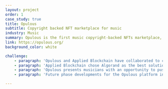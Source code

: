 ```yaml
---
layout: project
order: 1
case_study: true
title: Opulous
subtitle: Copyright backed NFT marketplace for music
industry: Music
summary: Opulous is the first music copyright-backed NFTs marketplace, that changes how artists can access the funding they need.
link: https://opulous.org/
background_color: white

challenge:
    - paragraph: 'Opulous and Applied Blockchain have collaborated to create the first copyright-backed NFT platform for musicians.'
    - paragraph: 'Applied Blockchain chose Algorand as the best solution for an NFT platform requiring the additional control mechanisms that ASAs offer.'
    - paragraph: 'Opulous presents musicians with an opportunity to push back against the minimal revenue generated through today's streaming platforms.'
    - paragraph: 'Future phase developments for the Opulous platform include a Defi protocol for artist funding and royalty profit shares.'

---
```

